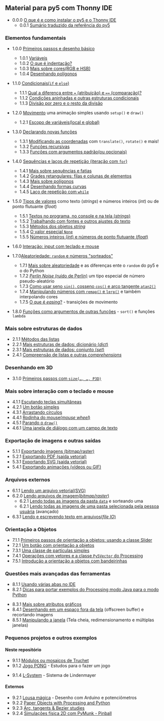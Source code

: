 ## Material para py5 com Thonny IDE

- 0.0.0 [O que é e como instalar o py5 e o Thonny IDE](https://abav.lugaralgum.com/como-instalar-py5/)
   - 0.0.1 [Sumário traduzido da referência do py5](sumario-referencia-py5.md)

### Elementos fundamentais

- 1.0.0 [Primeiros passos e desenho básico](desenho-basico_py.md)
  - 1.0.1 [Variáveis](variaveis.md)
  - 1.0.2 [O que é indentação?](indentacao.md)
  - 1.0.3 [Mais sobre cores(RGB e HSB)](mais_sobre_cores.md)
  - 1.0.4 [Desenhando polígonos](poligonos_1.md)

- 1.1.0 [Condicionais(`if` e `else`)](condicionais_py.md)
  - 1.1.1 [Qual a diferença entre `=` (atribuição) e `==` (comparação)?](atribuicao-e-comparacao.md)
  - 1.1.2 [Condições aninhadas e outras estruturas condicionais](condicionais_2.md)
  - 1.1.3 [Divisão por zero e o resto da divisão](divisao.md) 

- 1.2.0 [Movimento](movimento_py.md) uma animação simples usando `setup()` e `draw()`
  - 1.2.1 [Escopo de variáveis(local e global)](escopo_py.md)

- 1.3.0 [Declarando novas funções](funcoes_py.md)
  - 1.3.1 [Modificando as coordenadas](transformacoes_coordenadas.md) com `translate()`, `rotate()` e mais!
  - 1.3.2 [Funções recursivas](recursao_py.md)
  - 1.3.3 [Funções com argumentos padrão(ou opcionais)](funcoes_2.md)

- 1.4.0 [Sequências e laços de repetição (iteração com `for`)](lacos_py.md)
  - 1.4.1 [Mais sobre sequências e fatias](mais_sequencias.md)
  - 1.4.2 [Grades retangulares: filas e colunas de elementos](grades.md)
  - 1.4.3 [Mais sobre polígonos](poligonos_2.md)
  - 1.4.4 [Desenhando formas curvas](curvas.md)
  - 1.4.5 [Laço de repetição com `while`](while.md)

- 1.5.0 [Tipos de valores](tipagem_py.md) como texto (*strings*) e números inteiros (*int*) ou de ponto flutuante (*float*) 
  - 1.5.1 [Textos no programa, no console e na tela (*strings*)](strings_py.md)
  - 1.5.2 [Trabalhando com fontes e outros ajustes do texto](tipografia.md) 
  - 1.5.3 [Métodos dos objetos *string*](string_methods.md)
  - 1.5.4 [O valor especial `None`](None.md)
  - 1.5.5 [Números inteiros (*int*) e números de ponto flutuante (*float*)](numeros.md)


- 1.6.0 [Interação: input com teclado e mouse](input_py.md)

- 1.7.0[Aleatoriedade: `random` e números "sorteados"](aleatoriedade_1.md)
  - 1.7.1 [Mais sobre aleatoriedade](aleatoriedade_2.md) e as diferenças ente o `random` do py5 e o do Python
  - 1.7.2 [*Perlin Noise* (ruído de Perlin)](noise.md) um tipo especial de número pseudo-aleatório
  - 1.7.3 [Como usar seno `sin()`, cosseno `cos()` e arco tangente `atan2()`](seno_cosseno_atan2.md) 
  - 1.7.4 [Manipulando números com `remap()` e `lerp()`](map_lerp.md) e também interpolando cores
  - 1.7.5 [O que é *easing*?](easing.md) - transições de movimento

- 1.8.0 [Funções como argumentos de outras funções](funcoes-como-argumentos.md) - `sort()` e funções `lambda`

### Mais sobre estruturas de dados

- 2.1.1 [Métodos das listas](list_methods.md)
- 2.2.1 [Mais estruturas de dados: dicionário (_dict_)](dicionarios.md)
- 2.3.1 [Mais estruturas de dados: conjunto (_set_)](conjuntos.md)
- 2.4.1 [Compreensão de listas e outras *comprehensions*](comprehension.md)

### Desenhando em 3D

- 3.1.0 [Primeiros passos com `size(…, …, P3D)`](desenho-3D.md)

### Mais sobre interação com o teclado e mouse

- 4.1.1 [Escutando teclas simultâneas](teclas_simultaneas.md)
- 4.2.1 [Um botão simples](botao_simples.md)
- 4.3.1 [Arrastando círculos](arrastando_circulos.md)
- 4.4.1 [Rodinha do mouse(*mouse wheel*)](rodinha_mouse.md)
- 4.5.1 [Parando o `draw()`](no_loop.md)
- 4.6.1 [Uma janela de diálogo com um campo de texto](input_janela.md)

### Exportação de imagens e outras saídas

- 5.1.1 [Exportando imagens (bitmap/raster)](exportando_imagem.md)
- 5.2.1 [Exportando PDF (saída vetorial)](exportando_pdf.md)
- 5.3.1 [Exportando SVG (saída vetorial)](exportando_svg.md)
- 5.4.1 [Exportando animações (vídeos ou GIF)](exportar_animacoes.md)
<!-- 5.5.1 [Exportando um aplicativo independente](export_application.md) [REVISAR] -->

### Arquivos externos

- 6.1.1 [Lendo um arquivo vetorial(SVG)](recursos_vetoriais_externos.md)
- 6.2.0 [Lendo arquivos de imagem(*bitmap/raster*)](imagens_externas.md)
  - 6.2.1 [Lendo todas as imagens da pasta `data`](imagens_externas_pasta2.md) e sorteando uma
  - 6.2.1 [Lendo todas as imagens de uma pasta selecionada pela pessoa usuária](imagens_externas_pasta.md) (avançado)
- 6.3.1 [Lendo e escrevendo texto em arquivos(*file IO*)](file_IO.md)

### Orientação a Objetos

- 7.1.1 [Primeiros passos de orientação a objetos: usando a classe Slider](slider_com_OO.md)
- 7.2.1 [Um botão com orientação a objetos](botao_com_OO.md)
- 7.3.1 [Uma classe de partículas simples](particulas.md)
- 7.4.1 [Operações com vetores e a classe `Py5Vector` do Processing](vetores.md) 
- 7.5.1 [Introdução a orientação a objetos com bandeirinhas](bandeirinhas)

### Questões mais avançadas das ferramentas

- 8.1.1 [Usando várias abas no IDE](modulos.md)
- 8.2.1 [Dicas para portar exemplos do Processing modo Java para o modo Python](java_para_python.md)
<!-- - 8.2.2 REVISAR [Mais sobre Python, Jython e Java](http://arteprog.space/Processando-Processing/tutoriais-PT/python-Python_Jython_e_Java) (página externa) -->
- 8.3.1 [Mais sobre atributos gráficos](mais_atributos_graficos.md)
- 8.4.1 [Desenhando em um espaço fora da tela](offscreen_buffer.md) (offscreen buffer) e recortando imagens
- 8.5.1 [Manipulando a janela](mais_que_size.md) (Tela cheia, redimensionamento e múltiplas janelas) 

### Pequenos projetos e outros exemplos

#### Neste repositório

- 9.1.1 [Módulos ou mosaicos de Truchet](truchet.md)
- 9.1.2 [Jogo PONG](pong/) - Estudos para o fazer um jogo
<!-- 9.1.3 [`caneta_automatica_py`](caneta_automatica/) - Módulo para desenhar inspirado na tartaruga de Logo -->
- 9.1.4 [L-System](LSystem.md) - Sistema de Lindenmayer

#### Externos

- 9.2.1 [Lousa mágica](https://abav.lugaralgum.com/lousa-magica) - Desenho com Arduino e potenciômetros
- 9.2.2 [Paper Objects with Processing and Python](https://abav.lugaralgum.com/Paper-objects-with-Processing-and-Python)
- 9.2.3 [Arc, tangents & Bezier studies](https://github.com/villares/arc_tangents_and_bezier_studies)
- 9.2.4 [Simulações física 2D com PyMunk - Pinball](https://github.com/villares/pymunk-pinball-paulista)
